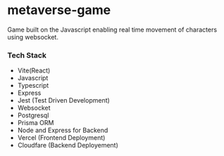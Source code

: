 # metaverse-game
Game built on the Javascript enabling real time movement of characters using websocket.
### Tech Stack
- Vite(React)
- Javascript
- Typescript
- Express
- Jest (Test Driven Development)
- Websocket
- Postgresql
- Prisma ORM
- Node and Express for Backend
- Vercel (Frontend Deployment)
- Cloudfare (Backend Deployement)
